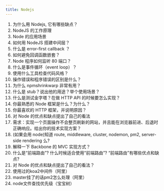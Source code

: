 ```yaml
---
title: Nodejs
---
```

1. 为什么用 Nodejs, 它有哪些缺点？
2. NodeJS 的工作原理
3. Node 的应用场景
4. 如何用 NodeJS 搭建中间层？
5. 什么是 error-first callback ？
6. 如何避免回调函数嵌套？
7. Node 程序如何监听 80 端口？
8. 什么是事件循环（event loop）？
9. 使用什么工具检查代码风格？
10. 操作错误和程序错误的区别是什么？
11. 为什么 npmshrinkwarp 非常有用？
12. 什么是 stub？说出他的用途？举个使用场景？
13. 什么是测试金字塔？在做 HTTP API 的时候要怎么实现？
14. 你最熟悉的 Node 框架是什么？为什么？
15. 你最喜欢的 HTTP 框架，并说明原因？
16. 对 Node 的优点和缺点提出了自己的看法
17. 需求：实现一个页面操作不会整页刷新的网站，并且能在浏览器前进、后退时正确响应。给出你的技术实现方案？
18. (如果会用 node)知道 route, middleware, cluster, nodemon, pm2, server-side rendering 么?
19. 解释一下 Backbone 的 MVC 实现方式？
20. 什么是“前端路由”? 什么时候适合使用“前端路由”? “前端路由”有哪些优点和缺点?
21. 对 Node 的优点和缺点提出了自己的看法？
22. 使用过的koa2中间件（阿里）
23. master挂了的话pm2怎么处理（阿里）
24. node文件查找优先级（宝宝树）
